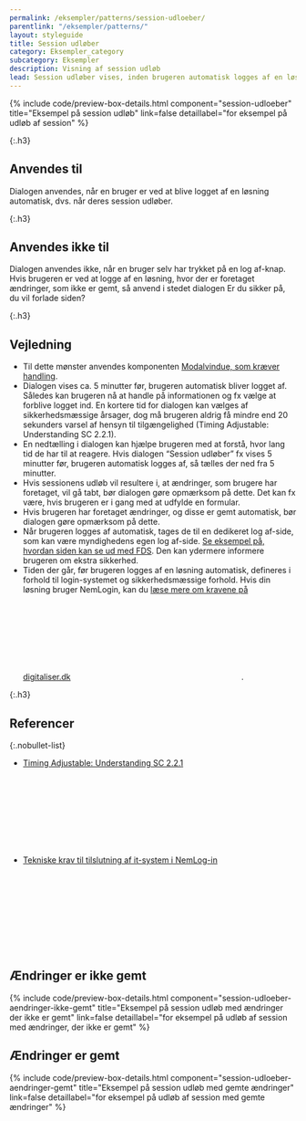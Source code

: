 ```yaml
---
permalink: /eksempler/patterns/session-udloeber/
parentlink: "/eksempler/patterns/"
layout: styleguide
title: Session udløber
category: Eksempler_category
subcategory: Eksempler
description: Visning af session udløb
lead: Session udløber vises, inden brugeren automatisk logges af en løsning. Dialogen giver brugeren mulighed for at tage stilling til, om de vil logge af eller forblive i løsningen. 
---
```


{% include code/preview-box-details.html component="session-udloeber" title="Eksempel på session udløb" link=false detaillabel="for eksempel på udløb af session" %}

{:.h3}
## Anvendes til
Dialogen anvendes, når en bruger er ved at blive logget af en løsning automatisk, dvs. når deres session udløber.


{:.h3}
## Anvendes ikke til
Dialogen anvendes ikke, når en bruger selv har trykket på en log af-knap. Hvis brugeren er ved at logge af en løsning, hvor der er foretaget ændringer, som ikke er gemt, så anvend i stedet dialogen Er du sikker på, du vil forlade siden?

{:.h3}
## Vejledning
- Til dette mønster anvendes komponenten <a href="/komponenter/modal/#kraever-handling">Modalvindue, som kræver handling</a>.
- Dialogen vises ca. 5 minutter før, brugeren automatisk bliver logget af. Således kan brugeren nå at handle på informationen og fx vælge at forblive logget ind. En kortere tid for dialogen kan vælges af sikkerhedsmæssige årsager, dog må brugeren aldrig få mindre end 20 sekunders varsel af hensyn til tilgængelighed (Timing Adjustable: Understanding SC 2.2.1).
- En nedtælling i dialogen kan hjælpe brugeren med at forstå, hvor lang tid de har til at reagere. Hvis dialogen “Session udløber” fx vises 5 minutter før, brugeren automatisk logges af, så tælles der ned fra 5 minutter. 
- Hvis sessionens udløb vil resultere i, at ændringer, som brugere har foretaget, vil gå tabt, bør dialogen gøre opmærksom på dette. Det kan fx være, hvis brugeren er i gang med at udfylde en formular. 
- Hvis brugeren har foretaget ændringer, og disse er gemt automatisk, bør dialogen gøre opmærksom på dette.
- Når brugeren logges af automatisk, tages de til en dedikeret log af-side, som kan være myndighedens egen log af-side. <a href="/pages/eksempler/logget-af/?r=/eksempler/patterns/session-udloeber/">Se eksempel på, hvordan siden kan se ud med FDS</a>. Den kan ydermere informere brugeren om ekstra sikkerhed.
- Tiden der går, før brugeren logges af en løsning automatisk, defineres i forhold til login-systemet og sikkerhedsmæssige forhold. Hvis din løsning bruger NemLogin, kan du <a href="https://www.digitaliser.dk/resource/2553483" class="icon-link">læse mere om kravene på digitaliser.dk<svg class="icon-svg" focusable="false" aria-hidden="true"><use xlink:href="#open-in-new"></use></svg></a>.

{:.h3}
## Referencer

{:.nobullet-list}
- <a href="https://www.w3.org/TR/UNDERSTANDING-WCAG20/time-limits-required-behaviors.html" class="icon-link">Timing Adjustable:
Understanding SC 2.2.1<svg class="icon-svg" focusable="false" aria-hidden="true"><use xlink:href="#open-in-new"></use></svg></a>
- <a href="https://www.digitaliser.dk/resource/2553483" class="icon-link">Tekniske krav til tilslutning af it-system i NemLog-in<svg class="icon-svg" focusable="false" aria-hidden="true"><use xlink:href="#open-in-new"></use></svg></a>

## Ændringer er ikke gemt
{% include code/preview-box-details.html component="session-udloeber-aendringer-ikke-gemt" title="Eksempel på session udløb med ændringer der ikke er gemt" link=false detaillabel="for eksempel på udløb af session med ændringer, der ikke er gemt" %}

## Ændringer er gemt

{% include code/preview-box-details.html component="session-udloeber-aendringer-gemt" title="Eksempel på session udløb med gemte ændringer" link=false detaillabel="for eksempel på udløb af session med gemte ændringer" %}